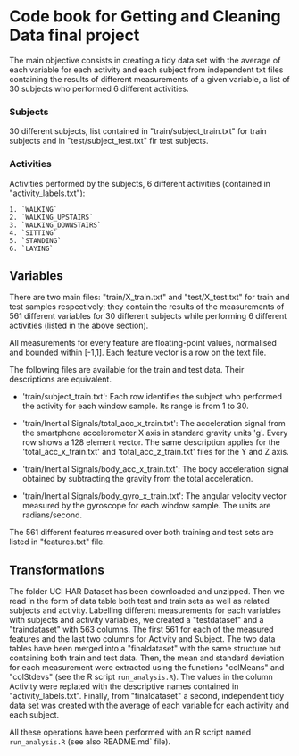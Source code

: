 # Code book for Getting and Cleaning Data final project 

The main objective consists in creating a tidy data set with the average of each variable for each activity and each subject from independent txt files containing the results of different measurements of a given variable, a list of 30 subjects who performed 6 different activities. 

### Subjects

30 different subjects, list contained in "train/subject_train.txt" for train subjects and in "test/subject_test.txt" fir test subjects.

### Activities 

Activities performed by the subjects, 6 different activities (contained in "activity_labels.txt"): 

	1. `WALKING`
	2. `WALKING_UPSTAIRS`
	3. `WALKING_DOWNSTAIRS`
	4. `SITTING`
	5. `STANDING`
	6. `LAYING`
	
## Variables 

There are two main files: "train/X_train.txt" and "test/X_test.txt" for train and test samples respectively; they contain the results of the measurements of 561 different variables for 30 different subjects while performing 6 different activities (listed in the above section). 

All measurements for every feature are floating-point values, normalised and bounded within [-1,1]. Each feature vector is a row on the text file. 

The following files are available for the train and test data. Their descriptions are equivalent. 

- 'train/subject_train.txt': Each row identifies the subject who performed the activity for each window sample. Its range is from 1 to 30. 

- 'train/Inertial Signals/total_acc_x_train.txt': The acceleration signal from the smartphone accelerometer X axis in standard gravity units 'g'. Every row shows a 128 element vector. The same description applies for the 'total_acc_x_train.txt' and 'total_acc_z_train.txt' files for the Y and Z axis. 

- 'train/Inertial Signals/body_acc_x_train.txt': The body acceleration signal obtained by subtracting the gravity from the total acceleration. 

- 'train/Inertial Signals/body_gyro_x_train.txt': The angular velocity vector measured by the gyroscope for each window sample. The units are radians/second. 

The 561 different features measured over both training and test sets are listed in "features.txt" file. 

## Transformations 

The folder UCI HAR Dataset has been downloaded and unzipped. Then we read in the form of data table both test and train sets as well as related subjects and activity. Labelling different measurements for each variables with subjects and activity variables, we created a "testdataset" and a "traindataset" with 563 columns. The first 561 for each of the measured features and the last two columns for Activity and Subject. The two data tables have been merged into a "finaldataset" with the same structure but containing both train and test data. Then, the mean and standard deviation for each measurement were extracted using the functions "colMeans" and "colStdevs" (see the R script `run_analysis.R`). The values in the column Activity were replated with the descriptive names contained in "activity_labels.txt". Finally, from "finaldataset" a second, independent tidy data set was created with the average of each variable for each activity and each subject.

All these operations have been performed with an R script named `run_analysis.R`  (see also README.md` file).